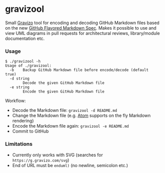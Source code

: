 # gravizool

Small [Gravizo](http://gravizo.com) tool for encoding and decoding GitHub Markdown files based on the new [GitHub Flavored Markdown Spec](https://github.github.com/gfm/#link-destination). Makes it possible to use and view UML diagrams in pull requests for architectural reviews, library/module documentation etc.

### Usage

```
$ ./gravizool -h
Usage of ./gravizool:
  -b	Backup GitHub Markdown file before encode/decode (default true)
  -d string
    	Decode the given GitHub Markdown file
  -e string
    	Encode the given GitHub Markdown file
```

Workflow:

* Decode the Markdown file: ```gravizool -d README.md```
*  Change the Markdown file (e.g. [Atom](http://atom.io) supports on the fly Markdown rendering)
* Encode the Markdown file again: ```gravizool -e README.md```
* Commit to GitHub

### Limitations

* Currently only works with SVG (searches for ```https://g.gravizo.com/svg```)
* End of URL must be ```enduml)``` (no newline, semicolon etc.)
